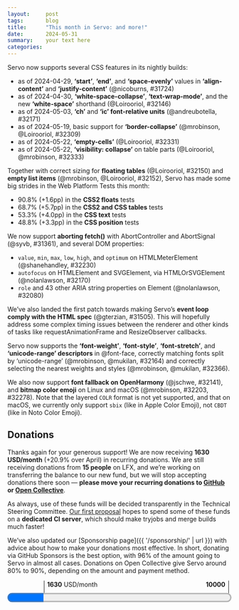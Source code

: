 ```yaml
---
layout:     post
tags:       blog
title:      "This month in Servo: and more!"
date:       2024-05-31
summary:    your text here
categories:
---
```


Servo now supports several CSS features in its nightly builds:

- as of 2024-04-29, **‘start’**, **‘end’**, and **‘space-evenly’** values in **‘align-content’** and **‘justify-content’** (@nicoburns, #31724)
- as of 2024-04-30, **‘white-space-collapse’**, **‘text-wrap-mode’**, and the new **‘white-space’** shorthand (@Loirooriol, #32146)
- as of 2024-05-03, **‘ch’** and **‘ic’ font-relative units** (@andreubotella, #32171)
- as of 2024-05-19, basic support for **‘border-collapse’** (@mrobinson, @Loirooriol, #32309)
- as of 2024-05-22, **‘empty-cells’** (@Loirooriol, #32331)
- as of 2024-05-22, **‘visibility: collapse’** on table parts (@Loirooriol, @mrobinson, #32333)

Together with correct sizing for **floating tables** (@Loirooriol, #32150) and **empty list items** (@mrobinson, @Loirooriol, #32152), Servo has made some big strides in the Web Platform Tests this month:

- 90.8% (+1.6pp) in the **CSS2 floats** tests
- 68.7% (+5.7pp) in the **CSS2 and CSS tables** tests
- 53.3% (+4.0pp) in the **CSS text** tests
- 48.8% (+3.3pp) in the **CSS position** tests

We now support **aborting fetch()** with AbortController and AbortSignal (@syvb, #31361), and several DOM properties:

- `value`, `min`, `max`, `low`, `high`, and `optimum` on HTMLMeterElement (@shanehandley, #32230)
- `autofocus` on HTMLElement and SVGElement, via HTMLOrSVGElement (@nolanlawson, #32170)
- `role` and 43 other ARIA string properties on Element (@nolanlawson, #32080)

We’ve also landed the first patch towards making Servo’s **event loop comply with the HTML spec** (@gterzian, #31505).
This will hopefully address some complex timing issues between the renderer and other kinds of tasks like requestAnimationFrame and ResizeObserver callbacks.

Servo now supports the **‘font-weight’**, **‘font-style’**, **‘font-stretch’**, and **‘unicode-range’ descriptors** in @font-face, correctly matching fonts split by ‘unicode-range’ (@mrobinson, @mukilan, #32164) and correctly selecting the nearest weights and styles (@mrobinson, @mukilan, #32366).

We also now support **font fallback on OpenHarmony** (@jschwe, #32141), and **bitmap color emoji** on Linux and macOS (@mrobinson, #32203, #32278).
Note that the layered `COLR` format is not yet supported, and that on macOS, we currently only support `sbix` (like in Apple Color Emoji), not `CBDT` (like in Noto Color Emoji).

## Donations

Thanks again for your generous support!
We are now receiving **1630 USD/month** (+20.9% over April) in recurring donations.
We are still receiving donations from **15 people** on LFX, and we’re working on transferring the balance to our new fund, but we will stop accepting donations there soon — **please move your recurring donations to [GitHub](https://github.com/sponsors/servo) or [Open Collective](https://opencollective.com/servo)**.

As always, use of these funds will be decided transparently in the Technical Steering Committee.
[Our first proposal](https://github.com/servo/project/issues/88#issuecomment-2134485100) hopes to spend some of these funds on a **dedicated CI server**, which should make tryjobs and merge builds much faster!

We’ve also updated our [Sponsorship page]({{ '/sponsorship/' | url }}) with advice about how to make your donations most effective.
In short, donating via GitHub Sponsors is the best option, with 96% of the amount going to Servo in almost all cases.
Donations on Open Collective give Servo around 80% to 90%, depending on the amount and payment method.

<figure class="_fig" style="width: 100%; margin: 1em 0;"><div class="_flex" style="height: calc(1lh + 3em); flex-flow: column nowrap; text-align: left;">
    <div style="position: relative; text-align: right;">
        <div style="position: absolute; margin-left: calc(100% * 1630 / 10000); padding-left: 0.5em;"><strong>1630</strong> USD/month</div>
        <div style="position: absolute; margin-left: calc(100% * 1630 / 10000); height: calc(1lh + 1.5em); border-left: 1px solid;"></div>
        <div style="position: absolute; margin-left: calc(100% - 0.5em); height: calc(1lh + 1.5em); border-left: 1px solid;"></div>
        <div style="padding-right: 1em;"><strong>10000</strong><!-- USD/month --></div>
    </div>
    <progress value="1630" max="10000" style="transform: scale(3); transform-origin: top left; width: calc(100% / 3);"></progress>
</div></figure>

<!--
- donations 1630/month
  - open collective 10+5+10+5+5+5+1000+5+5+10+5+5+3+5+5+25+1+20+5+5+10+5+10+25+5+5 = 1199/month
  - github page 3 5+5+5+50+100+5+1+15+1+5+5+5+5+1+5+5+1+1+5+5+5+5+1+5+5+5+5+5+5+10+3 = 284/month
  - lfx (15) 10+5+10+10+5+10+10+10+25+5+12+5+10+10+10 = 147/month

fromDate = "2024-04-23";
toDate = "2024-05-26";
>>> top deltas (servo, pp):
csstable (5.7pp to 68.7%)
csstext (4.0pp to 53.3%)
csspos (3.3pp to 48.8%)
floats (1.6pp to 90.8%)
css (1.0pp to 65.7%)
cssflex (0.8pp to 54.6%)
all (0.6pp to 57.3%)
css2 (0.4pp to 79.0%)
linebox (0.2pp to 93.8%)
margin-padding-clear (0.1pp to 96.7%)
abspos (0.0pp to 91.0%)
box-display (0.0pp to 84.4%)
floats-clear (0.0pp to 91.4%)
normal-flow (0.0pp to 94.0%)
positioning (0.0pp to 90.1%)
cssom (0.0pp to 65.4%)

- ai policy
- DONE donations
  - DONE lfx
  - DONE runners proposal?
- DONE wpt
- api support
  - SKIP (legacy only) CSSOM shorthands 32149
  - DONE aria string reflection on element 32080
  - DONE idl reflection for autofocus 32170
  - DONE ‘ch’ and ‘ic’ units 32171
  - DONE AbortController/AbortSignal 31361
- dom
  - DONE the start of a large effort to bring Servo's event loop closer to the HTML event loop specification 31505
  - improve parsing of floating point numbers in some DOM APIs 32272
  - DONE `<meter>` elements now support more DOM APIs 32230
- DONE layout
  - DONE correct sizing for floating tables 32150
  - DONE ‘start’, ‘end’, ‘space-evenly’ 31724
  - DONE correct sizing for empty list items 32152
  - DONE ‘white-space’ shorthand 32146
  - DONE naive border collapse implementation for tables 32309
  - DONE implement `visibility: collapse` on table parts 32333
  - DONE implement `empty-cells` for tables parts 32331
- webgpu
  - a thread is now used to poll devices 32266
  - webgpu: Use safe callbacks & try_recv_timeout 32008
  - webgpu: Move errorscopes to WGPU thread 32304
- upgrades
  - SKIP (already in last month’s update) stylo 32128
  - SKIP (not really a stylo upgrade) stylo html5ever xml5ever 32145
  - wgpu 31995, wgpu 0.20 32173
  - servoshell - egui, etc 31278
- fonts
  - DONE ‘weight’, ‘style’, ‘stretch’, ‘unicode-range’, plus composite fonts 32164
  - DONE sbix color emoji (apple bitmap) 32203
  - DONE Support bitmap fonts support (color emojis) for FreeType platforms 32278
  - DONE add support for the full CSS font matching algorithm 32366
  - DONE font fallback on openharmony 32141
  - improve line-height correctness when font fallback happens 32165
  - font data
    - fonts are no longer duplicated per layout thread (cross-thread FontContext) 32303
    - removing stylesheets now deactivates the web fonts they included 32346
    - shared fontcontext saving 40 megs of memory 32205
  - windows font loading 32115
- embedding
  - sync constellation and compositor 32163
- reliability
  - compositor shutdown 32207
- au
  - Au is used in HoistedSharedFragment 32288
- dev changes
  - android aarch64 32137
  - android uses jemalloc again 32273
  - android aarch64 JIT reenabled 32284
  - mach bootstrap --skip-platform 32176
  - windows build issue 32170
  - sccache re-enabled for CI builds 32330
  - fixed a bug in `./mach bootstrap --skip-platform` 32341
  - fixed an issue that made the Servo build crash on Windows Server 2019 32353
- servoshell
  - cursor: None is now supported and winit key support expanded in servoshell 32228
  - The back and forward mouse buttons now work properly 32283
  - status tooltips added 32011
- conferences
  - rakhi talk (x2?)
    - RustNL 7-9 may
  - gregory gosim https://www.youtube.com/watch?v=EA_1jxzR85M

>>> 2024-04-24T06:11:08Z
    22729446270c4a748f3020ccf09570a1412e2df9	https://github.com/servo/servo/pull/32139	build(deps): bump freetype from 0.7.1 to 0.7.2 (#32139)
    2781728e90ef6301974874b49ba066ca97c05fec	https://github.com/servo/servo/pull/32140	build(deps): bump rustix from 0.38.33 to 0.38.34 (#32140)
    925d9420364c62c5781dd77bef35546bba536abe	https://github.com/servo/servo/pull/32138	build(deps): bump winapi-util from 0.1.6 to 0.1.7 (#32138)
+   3b1bbc1aaf194c6344de24949bf09108de997e06	https://github.com/servo/servo/pull/32137	android: add CI build for aarch64 (#32137)
+   de47dfe5c106984efb996fe0989d59180187624f	https://github.com/servo/servo/pull/32115	fonts: Merge multiple methods into `PlatformFont::descriptor()` (#32115)
>>> 2024-04-25T06:11:34Z
    1440406e91684771bb810ead6ac5ae710f55f3ea	https://github.com/servo/servo/pull/32129	script: Prevent "scroll to fragment" from scrolling offscreen (#32129)
    bef6c295aadc7e9ea80ad9268642686fb37c26ee	https://github.com/servo/servo/pull/32142	Stop publishing the Rust book in mach doc and doc.servo.org (#32142)
>>> 2024-04-26T06:09:50Z
    81c4f2ae7a0b605befae652c0feeea03caba6292	https://github.com/servo/servo/pull/32144	build(deps): bump winapi-util from 0.1.7 to 0.1.8 (#32144)
+   401e49010f4851e5a8b14a72741b287945824e3e	https://github.com/servo/servo/pull/32128	Upgrade Stylo to 2024-04-16 (#32128)
>>> 2024-04-27T06:09:56Z
    66563ed0273c05ab9d687c883649521d14d610e8	https://github.com/servo/servo/pull/32159	build(deps): bump parking_lot from 0.12.1 to 0.12.2 (#32159)
    f8ffa2e8d1cc1149726d90a264334f0992fb6f78	https://github.com/servo/servo/pull/32158	build(deps): bump flate2 from 1.0.28 to 1.0.29 (#32158)
    a8d0bdb3231178f844f713b03d25cf1b91426478	https://github.com/servo/servo/pull/32157	build(deps): bump parking_lot_core from 0.9.9 to 0.9.10 (#32157)
    e6cb2242b666237b2fe6ae1749eca63c8b701ac2	https://github.com/servo/servo/pull/32155	build(deps): bump rustls from 0.21.11 to 0.21.12 (#32155)
    8647b9fb0b85f7b8f86507c74d3af0254b999025	https://github.com/servo/servo/pull/32156	build(deps): bump lock_api from 0.4.11 to 0.4.12 (#32156)
+  fdb6fb7920f6122a0830f248ba46baf7fccaac4e	https://github.com/servo/servo/pull/32149	Let legacy layout serialize shorthands in getComputedStyle (#32149)
  1a0565bbecd956456380b738965c20eb34677697	https://github.com/servo/servo/pull/32151	Cleanup obsolete expectations for /css/css-values/round-function.html (#32151)
+ a14ee03de39ecd963ec88d81b0cba99d72eabff1	https://github.com/servo/servo/pull/32150	Implement special table sizing for floats (#32150)
+  18a4c7503a388519e7f9bc229337f433ff6b7a53	https://github.com/servo/servo/pull/32145	Bump Stylo to servo/stylo#34 and upgrade html5ever and xml5ever (#32145)
+  4af413cd04a962eb46e60005a1958622629e4a4f	https://github.com/servo/servo/pull/31995	webgpu: Update wgpu to 0.19 (#31995)
>>> 2024-04-28T06:05:40Z
+  02b3dd0b6127e213dbbc866c97336e23f4c999c5	https://github.com/servo/servo/pull/32080	feat: implement ARIA string reflection on Element (#32080)
>>> 2024-04-29T06:09:38Z
+  1d6be62454cee22e40516c040663246bbf39d063	https://github.com/servo/servo/pull/31724	layout2020 (flexbox): Implement `start`, `end`, and `space-evenly` content alignment (#31724)
>>> 2024-04-30T06:11:45Z
    4715f64f6bc764e912c092f6b5a0c4a040239742	https://github.com/servo/servo/pull/32182	build(deps): bump glib from 0.19.4 to 0.19.5 (#32182)
+  4732da347795c7a9e009a5125c20c1f5c3215209	https://github.com/servo/servo/pull/32164	fonts: Add support for more @font-face features (#32164)
    628e33bfa95b286e1b8b974e426ffdad7850097e	https://github.com/servo/servo/pull/32183	build(deps): bump gobject-sys from 0.19.0 to 0.19.5 (#32183)
    047609fcae5fdac44d9a9d6fc1308452a2ac4d7e	https://github.com/servo/servo/pull/32180	build(deps): bump gilrs from 0.10.6 to 0.10.7 (#32180)
    039c4b8c5c7143286e8a7124e9b4a1cc91e1e641	https://github.com/servo/servo/pull/32181	build(deps): bump unicode-width from 0.1.11 to 0.1.12 (#32181)
    8a321c7f36e8666d1059dd52d020984d04ae8073	https://github.com/servo/servo/pull/32179	build(deps): bump flate2 from 1.0.29 to 1.0.30 (#32179)
+  f68a2e7743bffef524f1fb6cade9a43f25fc7789	https://github.com/servo/servo/pull/32152	layout: Ensure empty list items are at least as tall as outside markers (#32152)
  adcaf2e881fc22bde15bbf37fd970ad1ab57c28c	https://github.com/servo/servo/pull/32177	url: Only truncate data URLs for `Debug` (#32177)
+  4a12c0630927be1ffdedd8f1329081a09337aa1e	https://github.com/servo/servo/pull/32176	bootstrap: Add a `--skip-platform` option (#32176)
+  3014e201ab9d7f189a496a4c3c97467e85779f83	https://github.com/servo/servo/pull/32170	script: implement autofocus IDL reflection (#32170)
+  6ca3bb440ea23480a3825cefa7a85a429d793a94	https://github.com/servo/servo/pull/31840	Run platform_bootstrap first (#31840)
  fe6e1cfb296ac4d850163ee1f68a5c600eb0b6ab	https://github.com/servo/servo/pull/32160	Android: load url from Intent, plus fixed some warnings (#32160)
  5a4c81f841136ecb74d521c14925ee0354f10543	https://github.com/servo/servo/pull/32131	Fixe some clippy warnings (#32131)
+  d490fdf83c84871ecf92f6ba9ca4216e41e0a977	https://github.com/servo/servo/pull/32146	Turn white-space into a shorthand (#32146)
  a1f8c19355f7e0e673511c24feeae60d47f19c1c	https://github.com/servo/servo/pull/32174	Fix flip_rect calculation (#32174)
+  74897c38512793455f4c1622e2b454b274aa8cec	https://github.com/servo/servo/pull/32163	Update WebView variants of ConstellationMsg  (#32163)
>>> 2024-05-01T06:06:46Z
  bccbc87db7b986cae31c8f14f0a130336f8417b2	https://github.com/servo/servo/pull/32192	Remove unused import (#32192)
    b30fb90b8e4d9e424452a1d9980288a675bd0ff9	https://github.com/servo/servo/pull/32198	build(deps): bump cc from 1.0.95 to 1.0.96 (#32198)
    f6b1182f882efc4d9c875bdeefde9a948907134e	https://github.com/servo/servo/pull/32197	build(deps): bump glib-sys from 0.19.0 to 0.19.5 (#32197)
    8a8926225adb958be329e8c48f115e7abffb07d8	https://github.com/servo/servo/pull/32196	build(deps): bump libc from 0.2.153 to 0.2.154 (#32196)
    52d46431fc779da18b5d04a6c28b57aabc7bfaad	https://github.com/servo/servo/pull/32195	build(deps): bump serde from 1.0.198 to 1.0.199 (#32195)
    9d4a173b66e56d013786531d6b2bd85b4f55b9be	https://github.com/servo/servo/pull/32194	build(deps): bump glib-macros from 0.19.4 to 0.19.5 (#32194)
  f6dc09c1c680632907465c671916674d1d4a6844	https://github.com/servo/servo/pull/32188	Disable `/fetch/api/crashtests/huge-fetch.any.js` (#32188)
+  b6748db69d1eb94cf36d5eaa7271a6291a11f1c1	https://github.com/servo/servo/pull/32008	webgpu: Use safe callbacks & try_recv_timeout (#32008)
    1e186e92515afa694996f53d19f5a614642d2cec	https://github.com/servo/servo/pull/32187	build(deps): bump gio-sys from 0.19.0 to 0.19.5 (#32187)
    35a8e793f3f19b047ce8f904cdba6974b263c304	https://github.com/servo/servo/pull/32186	build(deps): bump socket2 from 0.5.6 to 0.5.7 (#32186)
    14221ed82298a99924685a57bd96cb5eb0920060	https://github.com/servo/servo/pull/32178	build(deps): bump data-encoding from 2.5.0 to 2.6.0 (#32178)
    7d39b9d933741f1db0b3e9acace8d0c299a9c314	https://github.com/servo/servo/pull/32185	build(deps): bump fastrand from 2.0.2 to 2.1.0 (#32185)
>>> 2024-05-02T06:09:16Z
+  0df79b939a642027325c2e050f07eefcf569d87d	https://github.com/servo/servo/pull/32207	compositor: Do not handle embedder events during or after shutdown (#32207)
    50c2e1834717a264a860dd870d0aeb5dedde5ff4	https://github.com/servo/servo/pull/32211	build(deps): bump x11rb from 0.13.0 to 0.13.1 (#32211)
    4cfbc515c70d8af3248310965978eb38f9b89f22	https://github.com/servo/servo/pull/32210	build(deps): bump serde from 1.0.199 to 1.0.200 (#32210)
    32c9f443774d39b528e1bb9e114439bc167c03ea	https://github.com/servo/servo/pull/32209	build(deps): bump x11rb-protocol from 0.13.0 to 0.13.1 (#32209)
  814bf5b6e8cd4600ce4bf8e9ee726da9aa89372e	https://github.com/servo/servo/pull/32208	mach: Upgrade boto3 and remove Python < 3.10 dependencies (#32208)
	eb7484de5ea71be0d9c24eeddad82f5744d7ce25	https://github.com/servo/servo/pull/32200	Update web-platform-tests to revision b'86de4ffa4e439098e05f05de7d8cae1c24ff84fb' (#32200)
  6065abcb6bfcc28ad1995349b6f16f6752d0f051	https://github.com/servo/servo/pull/32204	script: Include layout when collecting memory reports (#32204)
>>> 2024-05-03T06:07:21Z
	160c7c0b0f061afa1277fa56cdd1d898379a8223	https://github.com/servo/servo/pull/32215	Fix some clippy warnings in `components/gfx` and `components/script` (#32215)
+  ca064eaa518f407988751ce51834eff3d65b681c	https://github.com/servo/servo/pull/32141	Add font-fallback on OpenHarmony and fix several compilation issues (#32141)
+  9acf2182cd440d4080bb0eb2a2fbc7238d71e953	https://github.com/servo/servo/pull/31278	servoshell: Upgrade `egui` and many other dependencies (#31278)
+  556bfb7dff48f64e9e02872dba29fbdabc8c6ad0	https://github.com/servo/servo/pull/32205	fonts: Make `FontContext` thread-safe and share it per-Layout (#32205)
+  8ec5344f70dd1d556cacd72d778924048b0b1154	https://github.com/servo/servo/pull/32171	feat: Support font-relative `ch` and `ic` units (#32171)
+  928214518cc2ed44112295c7aae675fc29f5a50b	https://github.com/servo/servo/pull/32203	fonts: Use `FontInstanceFlags::EMBEDDED_BITMAPS` for color fonts on MacOS (#32203)
	60613e77c589d736e6ccabc425eab332c44410fb	https://github.com/servo/servo/pull/32214	Update web-platform-tests to revision b'9b5719f9756aba6e4aa3c855db9cc54648df815f' (#32214)
>>> 2024-05-04T06:05:36Z
  d297eb1f067b02d15479928b2f786663bc5b9ca6	https://github.com/servo/servo/pull/32224	Cargo.toml cleanup (#32224)
  1c9120c293cc16c11637feb6003117d4093642b5	https://github.com/servo/servo/pull/32206	fonts: Add `MallocSizeOf` implementation for `FontContext` (#32206)
>>> 2024-05-05T06:07:41Z
  ff3cd1494ea5c333d8f53450ccd50fe3a287e2a1	https://github.com/servo/servo/pull/32225	android: Remove outdated `#[allow(bare_trait_objects)]` (#32225)
+  7fce850cffb72a6fbcf763a40164a9b35b7fa833	https://github.com/servo/servo/pull/31361	script: implement AbortController (#31361)
383607d01e97076283752c880ca6ac7cc6dfa2db	https://github.com/servo/servo/pull/32220	Do not use crown when building docs (#32220)
>>> 2024-05-06T06:07:37Z
>>> 2024-05-07T06:09:38Z
	45f2433d7695231d509fc2b316c390d6d7e0e6f7	https://github.com/servo/servo/pull/32232	Update web-platform-tests to revision b'536297144c737f84096d1f448e790de0fb654956' (#32232)
>>> 2024-05-08T06:04:57Z
6a2e4a61f7272b02bcc93b05521e50b359357892	https://github.com/servo/servo/pull/32227	Devtools device description: improve how Servo is advertised in Firefox's about:debugging (fixes #27528) (#32227)
    ec3b3c006c6dbd870edfaa2ed48c393fecabfc3f	https://github.com/servo/servo/pull/32253	build(deps): bump anyhow from 1.0.82 to 1.0.83 (#32253)
    66dc62a08d1e196036fd3a3020230a590f6254a6	https://github.com/servo/servo/pull/32252	build(deps): bump thiserror from 1.0.59 to 1.0.60 (#32252)
    db82efa6201be2289bbdf3cd42b3c02bce1e9076	https://github.com/servo/servo/pull/32251	build(deps): bump syn from 2.0.60 to 2.0.61 (#32251)
    162f142fadf2363eaf705d7b8c28bae0d56089e8	https://github.com/servo/servo/pull/32250	build(deps): bump zerocopy from 0.7.33 to 0.7.34 (#32250)
    d2153f46d76d08ee59efb54dd89d9990e955845d	https://github.com/servo/servo/pull/32245	build(deps): bump rustversion from 1.0.15 to 1.0.16 (#32245)
    832d024a9400f4dfa7bdea50a26e454102e1751a	https://github.com/servo/servo/pull/32249	build(deps): bump ryu from 1.0.17 to 1.0.18 (#32249)
    c6597977ffa1520859fe5b8b9573e6908e8c0d5d	https://github.com/servo/servo/pull/32248	build(deps): bump proc-macro2 from 1.0.81 to 1.0.82 (#32248)
    0266094bf951e7dd3fbdb22652a7d16d3318d2ba	https://github.com/servo/servo/pull/32247	build(deps): bump semver from 1.0.22 to 1.0.23 (#32247)
    79b7f53340bb631f8b5c420a11fa18c6c23a2176	https://github.com/servo/servo/pull/32246	build(deps): bump paste from 1.0.14 to 1.0.15 (#32246)
    d5fb4dd0ce93ca04d0804012fcfe1b0b147e5b26	https://github.com/servo/servo/pull/32244	build(deps): bump rustc-demangle from 0.1.23 to 0.1.24 (#32244)
    b7b7799a90623d0bbd766e4d997dcbd5fc901161	https://github.com/servo/servo/pull/32237	build(deps): bump autocfg from 1.2.0 to 1.3.0 (#32237)
    8f30af4221e9bc02f054781023b07f4cc1cee2b8	https://github.com/servo/servo/pull/32234	build(deps): bump zerocopy from 0.7.32 to 0.7.33 (#32234)
    74b15bda84928808762af5519d0b60dc08883343	https://github.com/servo/servo/pull/32235	build(deps): bump getrandom from 0.2.14 to 0.2.15 (#32235)
    1324951e1e9d124d6c3ee6f837f024ccf15ba5db	https://github.com/servo/servo/pull/32236	build(deps): bump num-traits from 0.2.18 to 0.2.19 (#32236)
    46152401aacae6e231d1b4cbe220de4ce261891a	https://github.com/servo/servo/pull/32238	build(deps): bump cc from 1.0.96 to 1.0.97 (#32238)
    3921f32db8dab8bfcddcfcdaba8344443ec6678a	https://github.com/servo/servo/pull/32239	build(deps): bump tokio-util from 0.7.10 to 0.7.11 (#32239)
+   8bc49299c89b15b065d1aa7df00416e8e56b2c49	https://github.com/servo/servo/pull/32243	Revert "script: implement AbortController (#31361)" (#32243)
>>> 2024-05-09T06:08:11Z
    16803bc0f8c0566287f2810e016f337b23df4529	https://github.com/servo/servo/pull/32261	build(deps): bump serde from 1.0.200 to 1.0.201 (#32261)
    eec9c4af10dc3fa598fbb7904f3bc7dee63fef65	https://github.com/servo/servo/pull/32259	build(deps): bump prettyplease from 0.2.19 to 0.2.20 (#32259)
    6aaabe4143adf433f6c3dbdb4e3fcfdf561e4ce0	https://github.com/servo/servo/pull/32260	build(deps): bump num-rational from 0.4.1 to 0.4.2 (#32260)
    06f22fdd987aa261a6971ebe0f955d9b37f9dc56	https://github.com/servo/servo/pull/32258	build(deps): bump errno from 0.3.8 to 0.3.9 (#32258)
    8db471b9d7e84e9e03820977693065d7d7b57fad	https://github.com/servo/servo/pull/32257	build(deps): bump serde_json from 1.0.116 to 1.0.117 (#32257)
    168d43f24a18184afadc6aa8646537289c85860a	https://github.com/servo/servo/pull/32255	webgpu: Refactor webgpu crate (#32255)
+    c4f8599404e52da58e9e4e8f8aef3e7efa4996c9	https://github.com/servo/servo/pull/32173	webgpu: Update to wgpu 0.20 (#32173)
    5298ccb0eb9e05bc9d0ec71b7c1d5610b5164aca	https://github.com/servo/servo/pull/32242	Skip installing 'clang' if 'clang' binary already exists (#32242)
>>> 2024-05-10T06:09:54Z
    b5be89aebc636bfa4e670e3d6e78bc603f23ba8e	https://github.com/servo/servo/pull/32264	Update flake8 to work on python3.12 (#32264)
	aaf3d1bfd92970c33701d7200251a37074dcaed5	https://github.com/servo/servo/pull/32262	clippy: Fix vtable_address_comparisons error (#32262)
>>> 2024-05-11T06:05:05Z
    c2325cd7388a158543932451845b4e920dbc32ce	https://github.com/servo/servo/pull/32268	build(deps): bump ab_glyph from 0.2.25 to 0.2.26 (#32268)
    985aded8571abc282f688181f3d4fe34271bde9e	https://github.com/servo/servo/pull/32267	build(deps): bump glib from 0.19.5 to 0.19.6 (#32267)
>>> 2024-05-12T06:05:00Z
+   2904c32e05f90ee826968d04cfd837f614cd2541	https://github.com/servo/servo/pull/32230	Implement attributes for the `<meter>` element (#32230)
-------
>>> 2024-05-13T06:07:27Z
    3d4fd0e5507fc3b7b776fe4ad08d50335669b787	https://github.com/servo/servo/pull/32270	clippy: Fix last few warnings (#32270)
1f6d358cf9663b1254524d4cc929f0a778e8976c	https://github.com/servo/servo/pull/32271	Update web-platform-tests to revision b'8f48f40aab7f7f8a8118dc1a46972d070622be52' (#32271)
>>> 2024-05-14T06:10:16Z
    1cd30c4c7aceb2d39a140e5dadcb68593059ae97	https://github.com/servo/servo/pull/32281	build(deps): bump bytemuck from 1.15.0 to 1.16.0 (#32281)
    f2c9833244b5312204de9ec6b1ae65fc1dcc6f35	https://github.com/servo/servo/pull/32282	build(deps): bump ttf-parser from 0.21.0 to 0.21.1 (#32282)
    14be8b8534213821070e9acb90af61f7931eee02	https://github.com/servo/servo/pull/32279	build(deps): bump syn from 2.0.61 to 2.0.63 (#32279)
    f039226154f4a7416e2577b35e7516453e95a8af	https://github.com/servo/servo/pull/32280	build(deps): bump font-kit from 0.13.0 to 0.13.1 (#32280)
a483cb5144024cadda593bebcddad293dc927d97	https://github.com/servo/servo/pull/32276	Fix RefCell borrows (#32276)
+   c0494e2e832fed4aef447bb67403d37c3de6d003	https://github.com/servo/servo/pull/32228	servoshell: Support Cursor::None and all winit keys (#32228)
+   385f6f93bf3ff62af3a872aac2ab2fb43893975d	https://github.com/servo/servo/pull/32273	android: use `jemalloc` on Android (#32273)
+   1d66ea2b2795cb7afcac787be1014f28dc7ad029	https://github.com/servo/servo/pull/31505	script: Start rework to better match the specification HTML event loop (#31505)
+   77c50ad3565966861de35cb501100a1c25c505a4	https://github.com/servo/servo/pull/32165	layout: When line-height is not `Normal` use metrics of first font not fallback (#32165)
+   8eeb888010eadfe3def85b9e1006e88a7699deb9	https://github.com/servo/servo/pull/32272	fix: Implement additional logic in DOMString::set_best_representation_of_the_floating_point_number in order to correct some failing tests related to -0 values. (#32272)
>>> 2024-05-15T06:06:28Z
+   00f267e2893a6dbca2c54f9669e2c431b59ecd19	https://github.com/servo/servo/pull/32266	webgpu: Use WGPU poller thread for poll_all_devices (#32266)
+   bb5906eeec24ca5433bc45defbb80ac736225b1f	https://github.com/servo/servo/pull/32284	android: Enable JIT compilation on 64-bit Android. (#32284)
+   6c3cf812307e44c7b239f4d6530f8ec95f59b367	https://github.com/servo/servo/pull/32283	Make MouseButtons Forward & Back navigate (#32283)
>>> 2024-05-17T06:11:53Z
+   903c516fb5c5f32a23ad1839de0e310efe59de47	https://github.com/servo/servo/pull/32288	use au in HoistedSharedFragment (#32288)
    c89fb1f381635ab985101b49270544e3856fa7bb	https://github.com/servo/servo/pull/32294	build(deps): bump toml_datetime from 0.6.5 to 0.6.6 (#32294)
    735064a307767ab6ddbf700668990be9089b51ea	https://github.com/servo/servo/pull/32295	build(deps): bump smol_str from 0.2.1 to 0.2.2 (#32295)
    96d1894574b462848d4f6522b44b9d089b9aacee	https://github.com/servo/servo/pull/32299	Rename NavigationType to NavigationTimingType (#32299)
    7039cccbd960eb586696d2c877343661c7b98284	https://github.com/servo/servo/pull/32301	Set RUSTUP_WINDOWS_PATH_ADD_BIN in CI (#32301)
    575aa37ff33a9c39aa325f46d0dc69c46d5351fa	https://github.com/servo/servo/pull/32292	build(deps): bump svg_fmt from 0.4.2 to 0.4.3 (#32292)
    bcdce3aaacfdfca4475b1d7ab4f9d08b5e9f8a81	https://github.com/servo/servo/pull/32293	build(deps): bump serde_spanned from 0.6.5 to 0.6.6 (#32293)
    03360b86b70dd48d665d2d2702b0bf99c5cc3eab	https://github.com/servo/servo/pull/32291	build(deps): bump serde from 1.0.201 to 1.0.202 (#32291)
    724eef3d396abf2bd23b088fbbba5af3d3ba00a2	https://github.com/servo/servo/pull/32290	build(deps): bump darling from 0.20.8 to 0.20.9 (#32290)
    64cad45813062e1768f7d20575547d392b792161	https://github.com/servo/servo/pull/32289	build(deps): bump rustversion from 1.0.16 to 1.0.17 (#32289)
>>> 2024-05-18T06:06:00Z
    5cac27699748b680e9720b2d5097a60d25b886c9	https://github.com/servo/servo/pull/32305	build(deps): bump either from 1.11.0 to 1.12.0 (#32305)
    eade8f556629c2631071fd685cd3af637efa763e	https://github.com/servo/servo/pull/32307	build(deps): bump linux-raw-sys from 0.4.13 to 0.4.14 (#32307)
    a5409ad72f897f03b4b91863b153b1062f968f76	https://github.com/servo/servo/pull/32306	build(deps): bump syn from 2.0.63 to 2.0.64 (#32306)
    3398fc017b994fff113342baab47718a44a37752	https://github.com/servo/servo/pull/32296	Move non-gfx things out of `gfx_traits` and create a `base` crate (#32296)
+   1017533297889beca40be5f121629347963fbf27	https://github.com/servo/servo/pull/32278	fonts: Add color emoji support for FreeType (#32278)
    c9ab743c85b2f8ba079b129ee4e2204ae5fe82db	https://github.com/servo/servo/pull/32298	android: Trim whitespace around font filenames. (#32298)
>>> 2024-05-19T06:08:03Z
    8868c1372ba615bd5e74c3881d8a60f2f90062b1	https://github.com/servo/servo/pull/32311	clippy: Fix warnings in `components/gfx` (#32311)
+   0cd9c3f2c4433799189f9f283624343c1c24e900	https://github.com/servo/servo/pull/32309	tables: Add a naive implementation of `border-collapse` (#32309)
>>> 2024-05-20T06:09:53Z
    b44d064fae0d96b7564912a10187768f3f4203c4	https://github.com/servo/servo/pull/32313	Update web-platform-tests to revision b'cb53e377321267af4f5a1f05b3b851aab6fa8ede' (#32313)
>>> 2024-05-21T06:08:10Z
    f7affae95e2ff13589ac71aa543365ac8447ca61	https://github.com/servo/servo/pull/32323	build(deps): bump raw-window-handle from 0.6.0 to 0.6.2 (#32323)
    98e3ae52f4849df9be2a7fdc5deb6bb7b03ce4d7	https://github.com/servo/servo/pull/32328	build(deps): bump crc32fast from 1.4.0 to 1.4.2 (#32328)
    a913d6d046d9aa628d80674faecdbe4c8685d1c2	https://github.com/servo/servo/pull/32327	build(deps): bump miniz_oxide from 0.7.2 to 0.7.3 (#32327)
    8e914d6f38428b151f8234d545b0c2b467294e1a	https://github.com/servo/servo/pull/32321	build(deps): bump syn from 2.0.64 to 2.0.65 (#32321)
    2b61a35381d07c859c01cd46cceea7c4109deff7	https://github.com/servo/servo/pull/32326	build(deps): bump cc from 1.0.97 to 1.0.98 (#32326)
    e43d9f477a71381d6a215604564c7bfdb87b5ded	https://github.com/servo/servo/pull/32325	build(deps): bump proc-macro2 from 1.0.82 to 1.0.83 (#32325)
    c768c047d0b334cab37fc6880c867a5dcbf885fc	https://github.com/servo/servo/pull/32324	build(deps): bump anyhow from 1.0.83 to 1.0.86 (#32324)
    14f4a9cc55a35ca52d964f7eb6877daf84047715	https://github.com/servo/servo/pull/32322	build(deps): bump thiserror from 1.0.60 to 1.0.61 (#32322)
    ca331a35dfd2ca431ede339fc6d85b66bdeb3af7	https://github.com/servo/servo/pull/32320	build(deps): bump crossbeam-channel from 0.5.12 to 0.5.13 (#32320)
    7548a80ac790c5dc95a7848d1549f1b6a2f46e03	https://github.com/servo/servo/pull/32319	build(deps): bump libc from 0.2.154 to 0.2.155 (#32319)
+   be5b527ea34c8be1bfa53d4a4eaf2729e100db28	https://github.com/servo/servo/pull/32303	fonts: Store web fonts in the per-Layout `FontContext` (#32303)
    8d2d955bbb23826b75faf866e4dcccabb8d7f4e8	https://github.com/servo/servo/pull/32216	Upgrade jni to 0.21.1 (#32216)
    53c0726ef431d32c6f71a1a1eee23019782bd68b	https://github.com/servo/servo/pull/32316	script: Have `Document` own `Layout` (#32316)
    2af6fe0b30a275e5fd8a43eca4126d82639fbaa9	https://github.com/servo/servo/pull/32315	compositor: Move WebRender-ish messages and types to `webrender_traits` (#32315)
    c2076580f352f3c61f90969e03d78ada609935eb	https://github.com/servo/servo/pull/32314	Add unit test to EmbedderCoordinates (#32314)
>>> 2024-05-22T06:10:20Z
+   5d5ac4ec646d702efa4a0ae3e29a192512756cc9	https://github.com/servo/servo/pull/32333	Implement 'visibility: collapse' on table parts (#32333)
    add18db67ed7cf48433d13d8fa1f0b1d85c2c8a8	https://github.com/servo/servo/pull/32337	--- (#32337)
    9f245d3a238a8c79cfad492f101a5e675cd959e6	https://github.com/servo/servo/pull/32336	--- (#32336)
    c51c1f91cb7648179abf37de9d02ab9a3f2e1cbf	https://github.com/servo/servo/pull/32335	--- (#32335)
+   5b13604bd8dbbd26275243d2882761b158291647	https://github.com/servo/servo/pull/32331	Implement 'empty-cells' for layout 2020 (#32331)
+   9d57c0de7758eb609306b8f11d93cead6c148786	https://github.com/servo/servo/pull/32011	feat: add status tooltips (#32011)
    67e556e3becd73a547e09c1c1de8f4b3873d3648	https://github.com/servo/servo/pull/32318	fonts: Depend directly on `freetype-sys` (#32318)
+   1bcb4787d264f3d45b0fe9a3419dda999c32a2ae	https://github.com/servo/servo/pull/32330	ci: enable sccache for Rust compilation. (#32330)
>>> 2024-05-23T06:12:26Z
    6451b1a21b67a368bc2856cebfeafbc0295caf7d	https://github.com/servo/servo/pull/32348	--- (#32348)
+   794110ebe58ad72d809291e9feb3f2cc92819941	https://github.com/servo/servo/pull/32304	webgpu: Move errorscopes to WGPU thread (#32304)
    9f32809671c8c8e79d59c95194dcc466452299fc	https://github.com/servo/servo/pull/32332	fonts: Clean up messaging during web fonts loads (#32332)
+   d47c8ff2aeebe5854a7c8484a33d285268347fee	https://github.com/servo/servo/pull/32341	Fix mach bootstrap --skip-platform (#32341)
>>> 2024-05-24T06:10:57Z
    fc08bd1aa79e1211323d91681308456778d3abc9	https://github.com/servo/servo/pull/32363	build(deps): bump gstreamer-app-sys from 0.22.0 to 0.22.5 (#32363)
    61a616e98e86c34e897b864769914d584fb628e5	https://github.com/servo/servo/pull/32364	build(deps): bump gstreamer from 0.22.4 to 0.22.5 (#32364)
    400498bab97f29a112c77614dd5f6d46ce6ddf8a	https://github.com/servo/servo/pull/32361	build(deps): bump gstreamer-webrtc-sys from 0.22.0 to 0.22.5 (#32361)
    f4488f2a86fb929071228d6959bd62252fc70962	https://github.com/servo/servo/pull/32360	build(deps): bump glib-macros from 0.19.5 to 0.19.7 (#32360)
    c259389a16e8f3147b1e815fadaf0c5b9c8cc5fe	https://github.com/servo/servo/pull/32359	build(deps): bump gstreamer-sys from 0.22.2 to 0.22.5 (#32359)
    57e7816560e8966640e3e8825f32432b76c3182b	https://github.com/servo/servo/pull/32358	build(deps): bump gstreamer-audio-sys from 0.22.0 to 0.22.5 (#32358)
    6ea2beceabe143d2cbeba8b6f45c76d57a401884	https://github.com/servo/servo/pull/32357	build(deps): bump gstreamer-audio from 0.22.4 to 0.22.5 (#32357)
    8d178844e0edf2776e036570f1a6863229437c6b	https://github.com/servo/servo/pull/32356	build(deps): bump glib from 0.19.6 to 0.19.7 (#32356)
    342f1e3f6abd419095398c109ca80522b6762431	https://github.com/servo/servo/pull/32355	build(deps): bump gstreamer-player-sys from 0.22.0 to 0.22.5 (#32355)
+   ff166ea1e3086adb2b5019b31bf51c921e7f151b	https://github.com/servo/servo/pull/32352	mach: fix crash when sending notifications on Windows Server 2019 (#32352)
+   14286d913d5a88647fad2255f06bec0763914e55	https://github.com/servo/servo/pull/32346	fonts: Remove web fonts when their stylsheet is removed (#32346)
    a772ecf786bda74cd5202b9ca6fb2d487cc61b94	https://github.com/servo/servo/pull/32147	Uprade stylo to include servo/style#33 (#32147)
>>> 2024-05-25T06:12:14Z
    373481e4204df664cd4251b81aa25da2511ccf88	https://github.com/servo/servo/pull/32380	build(deps): bump bytemuck_derive from 1.6.0 to 1.6.1 (#32380)
    4c09b11274e15ddd529c20b2245dbc683d229137	https://github.com/servo/servo/pull/32379	build(deps): bump parking_lot from 0.12.2 to 0.12.3 (#32379)
    327ccc7f28ecb272390fb6c71a987362d280b5f7	https://github.com/servo/servo/pull/32369	build(deps): bump gstreamer-video from 0.22.4 to 0.22.5 (#32369)
    f97753df6d994ff468141081511b484a29728906	https://github.com/servo/servo/pull/32378	dependabot: Group all GStreamer dependencies together for upgrades (#32378)
    bc976cb0541f917fb7df48f09f4886bfc748ce32	https://github.com/servo/servo/pull/32368	build(deps): bump syn from 2.0.65 to 2.0.66 (#32368)
    fdd814ef7d02dde0b4baa7aa96b4a52354118ee0	https://github.com/servo/servo/pull/32374	build(deps): bump gstreamer-webrtc from 0.22.0 to 0.22.5 (#32374)
    85c1070889b48cbb1f3938a0458996eb2d1cae99	https://github.com/servo/servo/pull/32376	build(deps): bump gstreamer-base-sys from 0.22.0 to 0.22.5 (#32376)
    af82ac65dec1c6ac67b6ca598917e327e30fa782	https://github.com/servo/servo/pull/32375	build(deps): bump gstreamer-video-sys from 0.22.1 to 0.22.5 (#32375)
    891a4ffd8086edab7682fc916e9d1581f0492f2e	https://github.com/servo/servo/pull/32370	build(deps): bump gstreamer-sdp-sys from 0.22.0 to 0.22.5 (#32370)
    805ad72e04ab97486f637a54e1166735b870222d	https://github.com/servo/servo/pull/32371	build(deps): bump gstreamer-gl-sys from 0.22.0 to 0.22.5 (#32371)
    9690964f8fa9675b2d7a2fc9e25e81ad24e9ce5f	https://github.com/servo/servo/pull/32373	build(deps): bump gstreamer-gl-egl-sys from 0.22.0 to 0.22.5 (#32373)
    69cdfe92d7b13c83473be1d5f92d89fd275d0bb4	https://github.com/servo/servo/pull/32367	build(deps): bump libz-sys from 1.1.16 to 1.1.18 (#32367)
+   60a81a7032c36a3c702650e783b3c4797cd45222	https://github.com/servo/servo/pull/32366	fonts: Add support for the CSS font matching algorithm (#32366)
    45ef2c4abf5366644963f5b18763dce2d975bcc7	https://github.com/servo/servo/pull/32362	build(deps): bump gstreamer-gl-x11-sys from 0.22.0 to 0.22.5 (#32362)
    b1031d68c73544778bfc088db6242c7496b7eb57	https://github.com/servo/servo/pull/32339	Move webgl_channel into base crate (#32339)
>>> 2024-05-26T06:03:43Z
    a7bf099cb1694157e2085b9cc3d1e81dc687e2c7	https://github.com/servo/servo/pull/32381	Update web-platform-tests to revision b'f2cdcb7e9550e74d07ed6cf17bbcb9643aeedb99' (#32381)
    512e67f6d12d2a4de301866384dadc3860086749	https://github.com/servo/servo/pull/32372	build(deps): bump itertools from 0.12.1 to 0.13.0 (#32372)
>>> 2024-05-27T06:08:23Z
-->

<style>
    /* guaranteed minimum width for first paragraph after a float */
    ._floatmin {
        display: block;
        width: 13em;
        overflow: hidden;
    }
    ._none {
        display: none;
    }
    ._fig:not(#specificity) {
        width: 33em;
        max-width: 100%;
        margin: 1em auto;
    }
    ._fig > ._flex {
        display: flex;
    }
    ._fig._min {
        width: min-content;
    }
    ._fig table {
        text-align: initial;
    }
    ._fig figcaption._notes {
        text-align: left;
        width: max-content;
        max-width: 100%;
    }
    ._figl:not(#specificity),
    ._figr:not(#specificity) {
        margin: 0 1em 1em;
    }
    ._figl {
        float: left;
        max-width: 100%;
    }
    ._figr {
        float: right;
        max-width: 100%;
    }
    ._figl > figcaption,
    ._figr > figcaption,
    ._figl > iframe,
    ._figr > iframe,
    ._figl > video,
    ._figr > video,
    ._figl > a > img,
    ._figr > a > img {
        width: 21em;
        max-width: 100%;
    }
    ._runin {
        margin-bottom: 1em;
    }
    ._runin > p,
    ._runin > h2 {
        display: inline;
    }
    ._correction {
        max-width: 33em;
        margin: 1em auto;
        border-bottom: 1px solid;
        padding-bottom: 1em;
    }
    ._note {
        margin: 1em 1em;
        border-left: 1px solid;
        padding-left: 1em;
        opacity: 0.75;
    }
</style>
